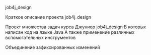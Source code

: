 job4j_design

Краткое описание проекта job4j_design

Проект множества задач курса Джуниор job4j_design
В которых написан код на языке Java
А также применение различных вспомогательных инструментов

Объединение зафиксированных изменений 